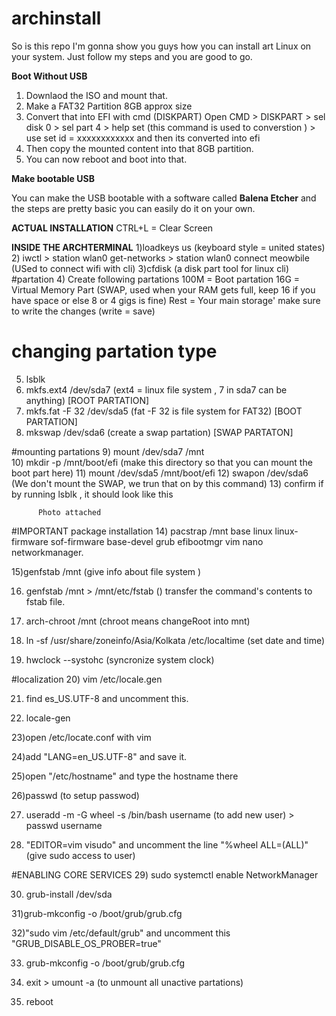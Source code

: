 # archinstall
So is this repo I'm gonna show you guys how you can install art Linux on your system. Just follow my steps and you are good to go.

**Boot Without USB**
1) Downlaod the ISO and mount that.
2) Make a FAT32 Partition 8GB approx size
3) Convert that into EFI with cmd (DISKPART)
     Open CMD > DISKPART > sel disk 0 > sel part 4 > help set (this command is used to converstion ) > use set id = xxxxxxxxxxxx and then its converted into efi
4) Then copy the mounted content into that 8GB partition.
5) You can now reboot and boot into that.


**Make bootable USB**

You can make the USB bootable with a software called **Balena Etcher** and the steps are pretty basic you can easily do it on your own.

**ACTUAL INSTALLATION**
CTRL+L = Clear Screen

**INSIDE THE ARCHTERMINAL**
1)loadkeys us (keyboard style = united states)
2) iwctl > station wlan0 get-networks > station wlan0 connect meowbile    (USed to connect wifi with cli)
3)cfdisk (a disk part tool for linux cli)
#partation
4) Create following partations 
     100M = Boot partation
     16G = Virtual Memory Part (SWAP,      used when your RAM gets full, keep 16 if you have space or else 8 or 4 gigs is fine)
     Rest = Your main storage'
make sure to write the changes (write = save)

# changing partation type 
5) lsblk
6) mkfs.ext4 /dev/sda7 (ext4 = linux file system , 7 in sda7 can be anything)          [ROOT PARTATION]
7) mkfs.fat -F 32 /dev/sda5   (fat -F 32 is file system for FAT32)                    [BOOT PARTATION]
8) mkswap /dev/sda6  (create a swap partation)                                        [SWAP PARTATON]

#mounting partations
9) mount /dev/sda7 /mnt      
10) mkdir -p /mnt/boot/efi  (make this directory so that you can mount the boot part here)
11) mount /dev/sda5 /mnt/boot/efi
12) swapon /dev/sda6 (We don't mount the SWAP, we trun that on by this command)
13) confirm if by running lsblk , it should look like this 

          Photo attached


#IMPORTANT package installation
14) pacstrap /mnt base linux linux-firmware sof-firmware base-devel grub efibootmgr vim nano networkmanager.

15)genfstab /mnt (give info about file system )

16) genfstab /mnt > /mnt/etc/fstab () transfer the command's contents to fstab file.

17) arch-chroot /mnt (chroot means changeRoot into mnt)

18) ln -sf /usr/share/zoneinfo/Asia/Kolkata /etc/localtime (set date and time)

19) hwclock --systohc (syncronize system clock)

#localization
20) vim /etc/locale.gen

21) find es_US.UTF-8 and uncomment this.

22) locale-gen

23)open /etc/locate.conf with vim 

24)add "LANG=en_US.UTF-8" and save it.

25)open "/etc/hostname" and type the hostname there

26)passwd (to setup passwod)

27) useradd -m -G wheel -s /bin/bash username (to add new user) > passwd username

28) "EDITOR=vim visudo"  and uncomment the line "%wheel ALL=(ALL)"  (give sudo access to user)

#ENABLING CORE SERVICES
29) sudo systemctl enable NetworkManager

30) grub-install /dev/sda

31)grub-mkconfig -o /boot/grub/grub.cfg

32)"sudo vim /etc/default/grub" and uncomment this "GRUB_DISABLE_OS_PROBER=true"

33) grub-mkconfig -o /boot/grub/grub.cfg

34) exit > umount -a (to unmount all unactive partations)

35) reboot
